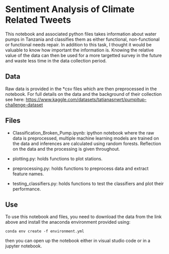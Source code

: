 # Sentiment Analysis of Climate Related Tweets

This notebook and associated python files takes information about water pumps in Tanzania and classifies them as either functional, non-functional or functional needs repair. In addition to this task, I thought it would be valuable to know how important the information is. Knowing the relative value of the data can then be used for a more targetted survey in the future and waste less time in the data collection period. 

## Data

Raw data is provided in the *csv files which are then preprocessed in the notebook. For full details on the data and the background of their collection see here: https://www.kaggle.com/datasets/tatianasnwrt/pumpitup-challenge-dataset

## Files

- Classification_Broken_Pump.ipynb: ipython notebook where the raw data is preprocessed, multiple machine learning models are trained on the data and inferences are calculated using random forests. Reflection on the data and the processing is given throughout.

- plotting.py: holds functions to plot stations. 

- preprocessing.py: holds functions to preprocess data and extract feature names. 

- testing_classifiers.py: holds functions to test the classifiers and plot their performance. 

## Use

To use this notebook and files, you need to download the data from the link above and install the anaconda environment provided using: 

`conda env create -f environment.yml`

then you can open up the notebook either in visual studio code or in a jupyter notebook. 


